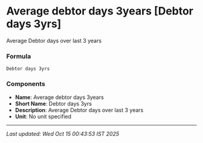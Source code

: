 # Average debtor days 3years [Debtor days 3yrs]
Average Debtor days over last 3 years

### Formula
```text
Debtor days 3yrs
```


### Components
- **Name**: Average debtor days 3years
- **Short Name**: Debtor days 3yrs
- **Description**: Average Debtor days over last 3 years
- **Unit**: No unit specified

---
*Last updated: Wed Oct 15 00:43:53 IST 2025*
